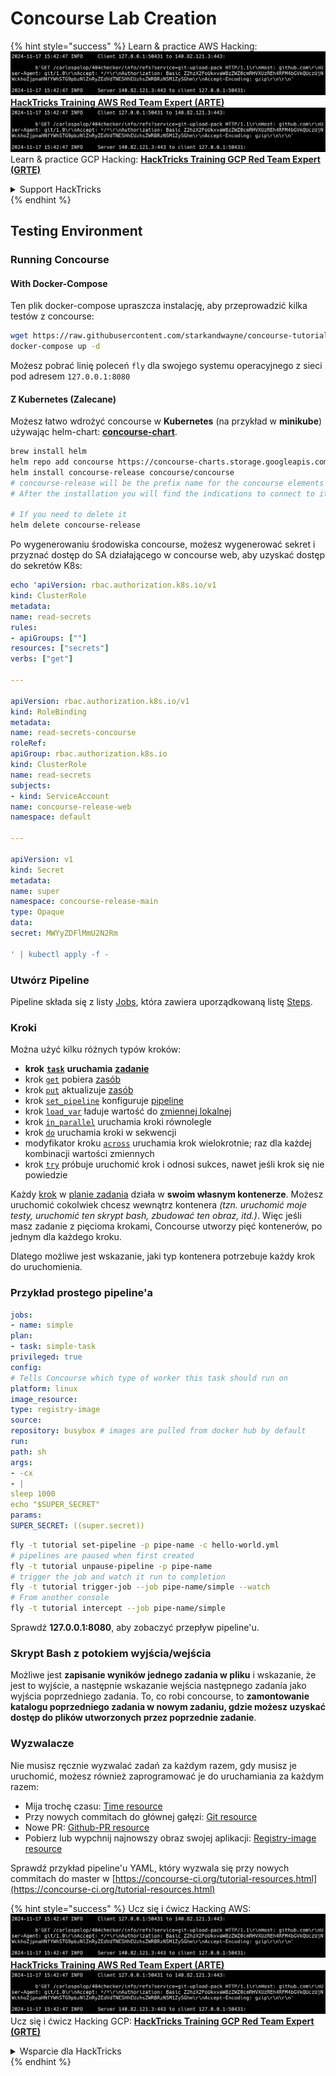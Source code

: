 # Concourse Lab Creation

{% hint style="success" %}
Learn & practice AWS Hacking:<img src="../../.gitbook/assets/image (1).png" alt="" data-size="line">[**HackTricks Training AWS Red Team Expert (ARTE)**](https://training.hacktricks.xyz/courses/arte)<img src="../../.gitbook/assets/image (1).png" alt="" data-size="line">\
Learn & practice GCP Hacking: <img src="../../.gitbook/assets/image (2).png" alt="" data-size="line">[**HackTricks Training GCP Red Team Expert (GRTE)**<img src="../../.gitbook/assets/image (2).png" alt="" data-size="line">](https://training.hacktricks.xyz/courses/grte)

<details>

<summary>Support HackTricks</summary>

* Check the [**subscription plans**](https://github.com/sponsors/carlospolop)!
* **Join the** 💬 [**Discord group**](https://discord.gg/hRep4RUj7f) or the [**telegram group**](https://t.me/peass) or **follow** us on **Twitter** 🐦 [**@hacktricks\_live**](https://twitter.com/hacktricks\_live)**.**
* **Share hacking tricks by submitting PRs to the** [**HackTricks**](https://github.com/carlospolop/hacktricks) and [**HackTricks Cloud**](https://github.com/carlospolop/hacktricks-cloud) github repos.

</details>
{% endhint %}

## Testing Environment

### Running Concourse

#### With Docker-Compose

Ten plik docker-compose upraszcza instalację, aby przeprowadzić kilka testów z concourse:
```bash
wget https://raw.githubusercontent.com/starkandwayne/concourse-tutorial/master/docker-compose.yml
docker-compose up -d
```
Możesz pobrać linię poleceń `fly` dla swojego systemu operacyjnego z sieci pod adresem `127.0.0.1:8080`

#### Z Kubernetes (Zalecane)

Możesz łatwo wdrożyć concourse w **Kubernetes** (na przykład w **minikube**) używając helm-chart: [**concourse-chart**](https://github.com/concourse/concourse-chart).
```bash
brew install helm
helm repo add concourse https://concourse-charts.storage.googleapis.com/
helm install concourse-release concourse/concourse
# concourse-release will be the prefix name for the concourse elements in k8s
# After the installation you will find the indications to connect to it in the console

# If you need to delete it
helm delete concourse-release
```
Po wygenerowaniu środowiska concourse, możesz wygenerować sekret i przyznać dostęp do SA działającego w concourse web, aby uzyskać dostęp do sekretów K8s:
```yaml
echo 'apiVersion: rbac.authorization.k8s.io/v1
kind: ClusterRole
metadata:
name: read-secrets
rules:
- apiGroups: [""]
resources: ["secrets"]
verbs: ["get"]

---

apiVersion: rbac.authorization.k8s.io/v1
kind: RoleBinding
metadata:
name: read-secrets-concourse
roleRef:
apiGroup: rbac.authorization.k8s.io
kind: ClusterRole
name: read-secrets
subjects:
- kind: ServiceAccount
name: concourse-release-web
namespace: default

---

apiVersion: v1
kind: Secret
metadata:
name: super
namespace: concourse-release-main
type: Opaque
data:
secret: MWYyZDFlMmU2N2Rm

' | kubectl apply -f -
```
### Utwórz Pipeline

Pipeline składa się z listy [Jobs](https://concourse-ci.org/jobs.html), która zawiera uporządkowaną listę [Steps](https://concourse-ci.org/steps.html).

### Kroki

Można użyć kilku różnych typów kroków:

* **krok** [**`task`**](https://concourse-ci.org/task-step.html) **uruchamia** [**zadanie**](https://concourse-ci.org/tasks.html)
* krok [`get`](https://concourse-ci.org/get-step.html) pobiera [zasób](https://concourse-ci.org/resources.html)
* krok [`put`](https://concourse-ci.org/put-step.html) aktualizuje [zasób](https://concourse-ci.org/resources.html)
* krok [`set_pipeline`](https://concourse-ci.org/set-pipeline-step.html) konfiguruje [pipeline](https://concourse-ci.org/pipelines.html)
* krok [`load_var`](https://concourse-ci.org/load-var-step.html) ładuje wartość do [zmiennej lokalnej](https://concourse-ci.org/vars.html#local-vars)
* krok [`in_parallel`](https://concourse-ci.org/in-parallel-step.html) uruchamia kroki równolegle
* krok [`do`](https://concourse-ci.org/do-step.html) uruchamia kroki w sekwencji
* modyfikator kroku [`across`](https://concourse-ci.org/across-step.html#schema.across) uruchamia krok wielokrotnie; raz dla każdej kombinacji wartości zmiennych
* krok [`try`](https://concourse-ci.org/try-step.html) próbuje uruchomić krok i odnosi sukces, nawet jeśli krok się nie powiedzie

Każdy [krok](https://concourse-ci.org/steps.html) w [planie zadania](https://concourse-ci.org/jobs.html#schema.job.plan) działa w **swoim własnym kontenerze**. Możesz uruchomić cokolwiek chcesz wewnątrz kontenera _(tzn. uruchomić moje testy, uruchomić ten skrypt bash, zbudować ten obraz, itd.)_. Więc jeśli masz zadanie z pięcioma krokami, Concourse utworzy pięć kontenerów, po jednym dla każdego kroku.

Dlatego możliwe jest wskazanie, jaki typ kontenera potrzebuje każdy krok do uruchomienia.

### Przykład prostego pipeline'a
```yaml
jobs:
- name: simple
plan:
- task: simple-task
privileged: true
config:
# Tells Concourse which type of worker this task should run on
platform: linux
image_resource:
type: registry-image
source:
repository: busybox # images are pulled from docker hub by default
run:
path: sh
args:
- -cx
- |
sleep 1000
echo "$SUPER_SECRET"
params:
SUPER_SECRET: ((super.secret))
```

```bash
fly -t tutorial set-pipeline -p pipe-name -c hello-world.yml
# pipelines are paused when first created
fly -t tutorial unpause-pipeline -p pipe-name
# trigger the job and watch it run to completion
fly -t tutorial trigger-job --job pipe-name/simple --watch
# From another console
fly -t tutorial intercept --job pipe-name/simple
```
Sprawdź **127.0.0.1:8080**, aby zobaczyć przepływ pipeline'u.

### Skrypt Bash z potokiem wyjścia/wejścia

Możliwe jest **zapisanie wyników jednego zadania w pliku** i wskazanie, że jest to wyjście, a następnie wskazanie wejścia następnego zadania jako wyjścia poprzedniego zadania. To, co robi concourse, to **zamontowanie katalogu poprzedniego zadania w nowym zadaniu, gdzie możesz uzyskać dostęp do plików utworzonych przez poprzednie zadanie**.

### Wyzwalacze

Nie musisz ręcznie wyzwalać zadań za każdym razem, gdy musisz je uruchomić, możesz również zaprogramować je do uruchamiania za każdym razem:

* Mija trochę czasu: [Time resource](https://github.com/concourse/time-resource/)
* Przy nowych commitach do głównej gałęzi: [Git resource](https://github.com/concourse/git-resource)
* Nowe PR: [Github-PR resource](https://github.com/telia-oss/github-pr-resource)
* Pobierz lub wypchnij najnowszy obraz swojej aplikacji: [Registry-image resource](https://github.com/concourse/registry-image-resource/)

Sprawdź przykład pipeline'u YAML, który wyzwala się przy nowych commitach do master w [https://concourse-ci.org/tutorial-resources.html](https://concourse-ci.org/tutorial-resources.html)

{% hint style="success" %}
Ucz się i ćwicz Hacking AWS:<img src="../../.gitbook/assets/image (1).png" alt="" data-size="line">[**HackTricks Training AWS Red Team Expert (ARTE)**](https://training.hacktricks.xyz/courses/arte)<img src="../../.gitbook/assets/image (1).png" alt="" data-size="line">\
Ucz się i ćwicz Hacking GCP: <img src="../../.gitbook/assets/image (2).png" alt="" data-size="line">[**HackTricks Training GCP Red Team Expert (GRTE)**<img src="../../.gitbook/assets/image (2).png" alt="" data-size="line">](https://training.hacktricks.xyz/courses/grte)

<details>

<summary>Wsparcie dla HackTricks</summary>

* Sprawdź [**plany subskrypcyjne**](https://github.com/sponsors/carlospolop)!
* **Dołącz do** 💬 [**grupy Discord**](https://discord.gg/hRep4RUj7f) lub [**grupy telegram**](https://t.me/peass) lub **śledź** nas na **Twitterze** 🐦 [**@hacktricks\_live**](https://twitter.com/hacktricks\_live)**.**
* **Podziel się trikami hackingowymi, przesyłając PR do** [**HackTricks**](https://github.com/carlospolop/hacktricks) i [**HackTricks Cloud**](https://github.com/carlospolop/hacktricks-cloud) repozytoriów github.

</details>
{% endhint %}
